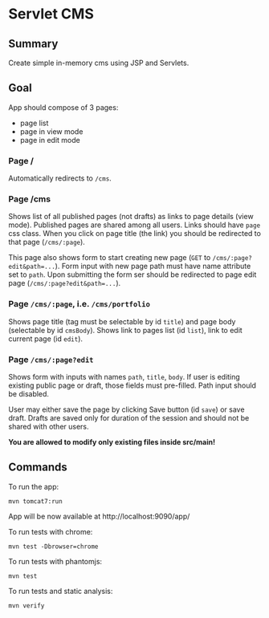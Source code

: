 # Servlet CMS

## Summary

Create simple in-memory cms using JSP and Servlets.

## Goal

App should compose of 3 pages:

* page list
* page in view mode
* page in edit mode

### Page /
Automatically redirects to `/cms`.

### Page /cms

Shows list of all published pages (not drafts) as links to page details (view mode).
Published pages are shared among all users.
Links should have `page` css class.
When you click on page title (the link) you should be redirected to that page (`/cms/:page`).
 
This page also shows form to start creating new page (`GET` to `/cms/:page?edit&path=...`).
Form input with new page path must have name attribute set to `path`.
Upon submitting the form ser should be redirected to page edit page (`/cms/:page?edit&path=...`).

### Page `/cms/:page`, i.e. `/cms/portfolio`

Shows page title (tag must be selectable by id `title`) and page body (selectable by id `cmsBody`).
Shows link to pages list (id `list`), link to edit current page (id `edit`).

### Page `/cms/:page?edit`

Shows form with inputs with names `path`, `title`, `body`.
If user is editing existing public page or draft, those fields must pre-filled.
Path input should be disabled.

User may either save the page by clicking Save button (id `save`) or save draft.
Drafts are saved only for duration of the session and should not be shared with other users.

**You are allowed to modify only existing files inside src/main!**

## Commands

To run the app:

    mvn tomcat7:run

App will be now available at http://localhost:9090/app/

To run tests with chrome:

    mvn test -Dbrowser=chrome
    
To run tests with phantomjs:

    mvn test
    
To run tests and static analysis:
 
    mvn verify
